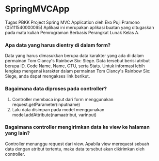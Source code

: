 # SpringMVCApp
Tugas PBKK Project Spring MVC Application oleh Eko Puji Pramono (05111540000065)
Aplikasi ini merupakan aplikasi buatan yang ditugaskan pada mata kuliah Pemrograman Berbasis Perangkat Lunak Kelas A. 

### Apa data yang harus dientry di dalam form?
Data yang harus dimasukkan berupa data karakter yang ada di dalam permainan Tom Clancy's Rainbow Six: Siege. Data tersebut berisi atribut berupa ID, Code Name, Name, CTU, serta Stats. Untuk informasi lebih lengkap mengenai karakter dalam permainan Tom Clancy's Rainbow Six: Siege, anda dapat mengakses link berikut. 

### Bagaimana data diproses pada controller?
1. Controller membaca input dari form menggunakan request.getParameter(inputname)
2. Lalu data disimpan pada model menggunakan model.addAttribute(namaatribut, varinput) 

### Bagaimana controller mengirimkan data ke view ke halaman yang lain?
Controller menunggu request dari view. Apabila view merequest sebuah data dengan atribut tertentu, maka data tersebut akan dikirimkan oleh controller. 
